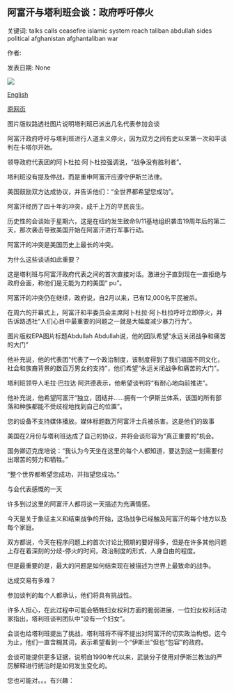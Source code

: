 ## 阿富汗与塔利班会谈：政府呼吁停火

关键词: talks calls ceasefire islamic system reach taliban abdullah sides political afghanistan afghantaliban war

作者: 

发表日期: None

![](https://ichef.bbci.co.uk/news/1024/branded_news/172A4/production/_114348849_mediaitem114348846.jpg)

[English](Afghan-Taliban%20talks%3A%20Government%20calls%20for%20ceasefire.md)

[原网页](https://www.bbc.com/news/world-asia-54134707)

图片版权路透社图片说明塔利班已派出几名代表参加会谈

阿富汗政府呼吁与塔利班进行人道主义停火，因为双方之间有史以来第一次和平谈判在卡塔尔开始。

领导政府代表团的阿卜杜拉·阿卜杜拉强调说，“战争没有胜利者”。

塔利班没有提及停战，而是重申阿富汗应遵守伊斯兰法律。

美国鼓励双方达成协议，并告诉他们：“全世界都希望您成功”。

阿富汗经历了四十年的冲突，成千上万的平民丧生。

历史性的会谈始于星期六，这是在纽约发生致命9/11基地组织袭击19周年后的第二天，那次袭击导致美国开始在阿富汗进行军事行动。

阿富汗的冲突是美国历史上最长的冲突。

为什么这些谈话如此重要？

这是塔利班与阿富汗政府代表之间的首次直接对话。激进分子直到现在一直拒绝与政府会面，称他们是无能为力的美国“ pu”。

阿富汗的冲突仍在继续，政府说，自2月以来，已有12,000名平民被杀。

在周六的开幕式上，阿富汗和平委员会主席阿卜杜拉·阿卜杜拉呼吁立即停火，并告诉路透社“人们心目中最重要的问题之一就是大幅度减少暴力行为”。

图片版权EPA图片标题Abdullah Abdullah说，他的团队希望“永远关闭战争和痛苦的大门”

他补充说，他的代表团“代表了一个政治制度，该制度得到了我们祖国不同文化，社会和族裔背景的数百万男女的支持”，他们希望“永远关闭战争和痛苦的大门”。

塔利班领导人毛拉·巴拉达·阿洪德表示，他希望谈判将“有耐心地向前推进”。

他补充说，他希望阿富汗“独立，团结并……拥有一个伊斯兰体系，该国的所有部落和种族都能不受歧视地找到自己的位置”。

您的设备不支持媒体播放。媒体标题数万阿富汗士兵被杀害。这是他们的故事

美国在2月份与塔利班达成了自己的协议，并将会谈形容为“真正重要的”机会。

国务卿迈克庞培说：“我认为今天坐在这里的每个人都知道，要达到这一刻需要付出艰苦的努力和牺牲。”

“整个世界都希望您成功，并指望您成功。”

与会代表感慨的一天

许多到过这里的阿富汗人都将这一天描述为充满情感。

今天是关于象征主义和结束战争的开始，这场战争已经触及阿富汗的每个地方以及每个家庭。

双方都说，今天在程序问题上的首次讨论比预期的要好得多，但是在许多其他问题上存在着深刻的分歧-停火的时间，政治制度的形式，人身自由的程度。

但是最重​​要的是，最大的问题是如何结束现在被描述为世界上最致命的战争。

达成交易有多难？

参加谈判的每个人都承认，他们将具有挑战性。

许多人担心，在此过程中可能会牺牲妇女权利方面的脆弱进展，一位妇女权利活动家指出，塔利班谈判团队中“没有一个妇女”。

会谈也给塔利班提出了挑战，塔利班将不得不提出对阿富汗的切实政治构想。迄今为止，他们一直含糊其词，表示希望看到一个“伊斯兰”但也“包容”的政府。

会谈可能提供更多证据，说明自1990年代以来，武装分子使用对伊斯兰教法的严厉解释进行统治时是如何发生变化的。

您也可能对。。。有兴趣：